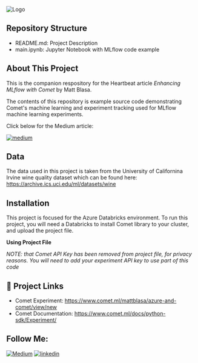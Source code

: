 

![Logo](https://i.ibb.co/QD7zJ3d/integrating.png)


## Repository Structure
* README.md: Project Description
* main.ipynb: Jupyter Notebook with MLflow code example 

## About This Project

This is the companion respository for the Heartbeat article <i>Enhancing MLflow with Comet</i>
by Matt Blasa.  

The contents of this repository is example source code demonstrating Comet's machine learning
and experiment tracking used for MLflow machine learning experiments. 

Click below for the Medium article: 

[![medium](https://img.shields.io/badge/Integrating_Azure_&_Comet-000?style=for-the-badge&logo=ko-fi&logoColor=white)](https://heartbeat.comet.ml/integrating-comet-and-azure-databricks-4ec97703a2fe)

## Data 

The data used in this project is taken from the University of Californina Irvine wine quality dataset which can be found here:
https://archive.ics.uci.edu/ml/datasets/wine

## Installation

This project is focused for the Azure Databricks environment. 
To run this project, you will need a Databricks to install Comet library to your cluster, 
and upload the project file. 


<b>Using Project File</b>

<i>NOTE: that Comet API Key has been removed from project file, for privacy reasons. 
You will need to add your experiment API key to use part of this code </i>


## 🔗  Project Links

* Comet Experiment: https://www.comet.ml/mattblasa/azure-and-comet/view/new
* Comet Documentation: https://www.comet.ml/docs/python-sdk/Experiment/


## Follow Me:
[![Medium](https://img.shields.io/badge/Medium-12100E?style=for-the-badge&logo=medium&logoColor=white)](https://blaza.medium.com/)
[![linkedin](https://img.shields.io/badge/linkedin-0A66C2?style=for-the-badge&logo=linkedin&logoColor=white)](https://www.linkedin.com/in/mblasa/)


